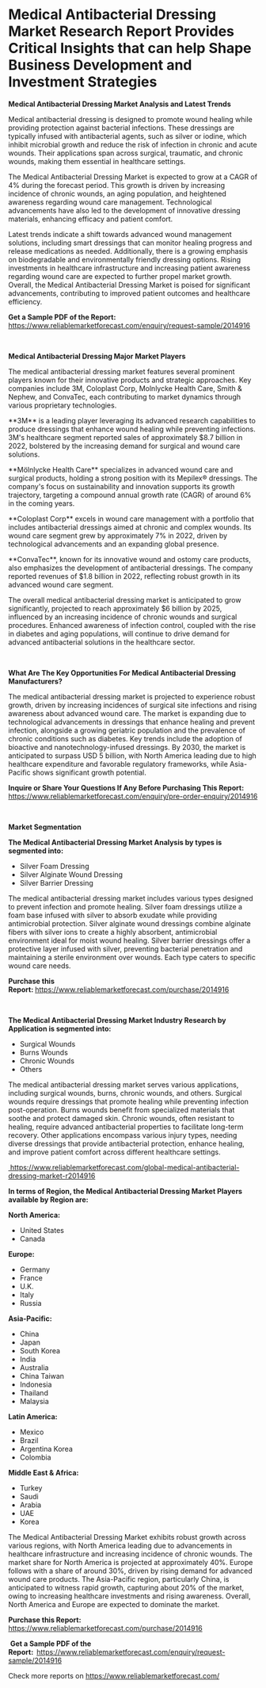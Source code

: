 <p><h1>Medical Antibacterial Dressing Market Research Report Provides Critical Insights that can help Shape Business Development and Investment Strategies</h1></p><p><strong>Medical Antibacterial Dressing Market Analysis and Latest Trends</strong></p>
<p><p>Medical antibacterial dressing is designed to promote wound healing while providing protection against bacterial infections. These dressings are typically infused with antibacterial agents, such as silver or iodine, which inhibit microbial growth and reduce the risk of infection in chronic and acute wounds. Their applications span across surgical, traumatic, and chronic wounds, making them essential in healthcare settings.</p><p>The Medical Antibacterial Dressing Market is expected to grow at a CAGR of 4% during the forecast period. This growth is driven by increasing incidence of chronic wounds, an aging population, and heightened awareness regarding wound care management. Technological advancements have also led to the development of innovative dressing materials, enhancing efficacy and patient comfort.</p><p>Latest trends indicate a shift towards advanced wound management solutions, including smart dressings that can monitor healing progress and release medications as needed. Additionally, there is a growing emphasis on biodegradable and environmentally friendly dressing options. Rising investments in healthcare infrastructure and increasing patient awareness regarding wound care are expected to further propel market growth. Overall, the Medical Antibacterial Dressing Market is poised for significant advancements, contributing to improved patient outcomes and healthcare efficiency.</p></p>
<p><strong>Get a Sample PDF of the Report:&nbsp;</strong> <a href="https://www.reliablemarketforecast.com/enquiry/request-sample/2014916?utm_campaign=2724&utm_medium=2&utm_source=Github&utm_content=ia&utm_term=29032025&utm_id=medical-antibacterial-dressing">https://www.reliablemarketforecast.com/enquiry/request-sample/2014916</a></p>
<p>&nbsp;</p>
<p><strong>Medical Antibacterial Dressing Major Market Players</strong></p>
<p><p>The medical antibacterial dressing market features several prominent players known for their innovative products and strategic approaches. Key companies include 3M, Coloplast Corp, Molnlycke Health Care, Smith & Nephew, and ConvaTec, each contributing to market dynamics through various proprietary technologies.</p><p>**3M** is a leading player leveraging its advanced research capabilities to produce dressings that enhance wound healing while preventing infections. 3M's healthcare segment reported sales of approximately $8.7 billion in 2022, bolstered by the increasing demand for surgical and wound care solutions.</p><p>**Mölnlycke Health Care** specializes in advanced wound care and surgical products, holding a strong position with its Mepilex® dressings. The company's focus on sustainability and innovation supports its growth trajectory, targeting a compound annual growth rate (CAGR) of around 6% in the coming years.</p><p>**Coloplast Corp** excels in wound care management with a portfolio that includes antibacterial dressings aimed at chronic and complex wounds. Its wound care segment grew by approximately 7% in 2022, driven by technological advancements and an expanding global presence.</p><p>**ConvaTec**, known for its innovative wound and ostomy care products, also emphasizes the development of antibacterial dressings. The company reported revenues of $1.8 billion in 2022, reflecting robust growth in its advanced wound care segment.</p><p>The overall medical antibacterial dressing market is anticipated to grow significantly, projected to reach approximately $6 billion by 2025, influenced by an increasing incidence of chronic wounds and surgical procedures. Enhanced awareness of infection control, coupled with the rise in diabetes and aging populations, will continue to drive demand for advanced antibacterial solutions in the healthcare sector.</p></p>
<p>&nbsp;</p>
<p><strong>What Are The Key Opportunities For Medical Antibacterial Dressing Manufacturers?</strong></p>
<p><p>The medical antibacterial dressing market is projected to experience robust growth, driven by increasing incidences of surgical site infections and rising awareness about advanced wound care. The market is expanding due to technological advancements in dressings that enhance healing and prevent infection, alongside a growing geriatric population and the prevalence of chronic conditions such as diabetes. Key trends include the adoption of bioactive and nanotechnology-infused dressings. By 2030, the market is anticipated to surpass USD 5 billion, with North America leading due to high healthcare expenditure and favorable regulatory frameworks, while Asia-Pacific shows significant growth potential.</p></p>
<p><strong>Inquire or Share Your Questions If Any Before Purchasing This Report:</strong> <a href="https://www.reliablemarketforecast.com/enquiry/pre-order-enquiry/2014916?utm_campaign=2724&utm_medium=2&utm_source=Github&utm_content=ia&utm_term=29032025&utm_id=medical-antibacterial-dressing">https://www.reliablemarketforecast.com/enquiry/pre-order-enquiry/2014916</a></p>
<p>&nbsp;</p>
<p><strong>Market Segmentation</strong></p>
<p><strong>The Medical Antibacterial Dressing Market Analysis by types is segmented into:</strong></p>
<p><ul><li>Silver Foam Dressing</li><li>Silver Alginate Wound Dressing</li><li>Silver Barrier Dressing</li></ul></p>
<p><p>The medical antibacterial dressing market includes various types designed to prevent infection and promote healing. Silver foam dressings utilize a foam base infused with silver to absorb exudate while providing antimicrobial protection. Silver alginate wound dressings combine alginate fibers with silver ions to create a highly absorbent, antimicrobial environment ideal for moist wound healing. Silver barrier dressings offer a protective layer infused with silver, preventing bacterial penetration and maintaining a sterile environment over wounds. Each type caters to specific wound care needs.</p></p>
<p><strong>Purchase this Report:&nbsp;</strong><a href="https://www.reliablemarketforecast.com/purchase/2014916?utm_campaign=2724&utm_medium=2&utm_source=Github&utm_content=ia&utm_term=29032025&utm_id=medical-antibacterial-dressing">https://www.reliablemarketforecast.com/purchase/2014916</a></p>
<p>&nbsp;</p>
<p><strong>The Medical Antibacterial Dressing Market Industry Research by Application is segmented into:</strong></p>
<p><ul><li>Surgical Wounds</li><li>Burns Wounds</li><li>Chronic Wounds</li><li>Others</li></ul></p>
<p><p>The medical antibacterial dressing market serves various applications, including surgical wounds, burns, chronic wounds, and others. Surgical wounds require dressings that promote healing while preventing infection post-operation. Burns wounds benefit from specialized materials that soothe and protect damaged skin. Chronic wounds, often resistant to healing, require advanced antibacterial properties to facilitate long-term recovery. Other applications encompass various injury types, needing diverse dressings that provide antibacterial protection, enhance healing, and improve patient comfort across different healthcare settings.</p></p>
<p><a href="https://www.reliablemarketforecast.com/global-medical-antibacterial-dressing-market-r2014916?utm_campaign=2724&utm_medium=2&utm_source=Github&utm_content=ia&utm_term=29032025&utm_id=medical-antibacterial-dressing">&nbsp;https://www.reliablemarketforecast.com/global-medical-antibacterial-dressing-market-r2014916</a></p>
<p><strong>In terms of Region, the Medical Antibacterial Dressing Market Players available by Region are:</strong></p>
<p>
    <p> <strong> North America: </strong>
        <ul>
            <li>United States</li>
            <li>Canada</li>
        </ul>
        </p> 
    <p> <strong> Europe: </strong>
        <ul>
            <li>Germany</li>
            <li>France</li>
            <li>U.K.</li>
            <li>Italy</li>
            <li>Russia</li>
        </ul>
        </p> 
    <p> <strong> Asia-Pacific: </strong>
        <ul>
            <li>China</li>
            <li>Japan</li>
            <li>South Korea</li>
            <li>India</li>
            <li>Australia</li>
            <li>China Taiwan</li>
            <li>Indonesia</li>
            <li>Thailand</li>
            <li>Malaysia</li>
        </ul>
        </p> 
    <p> <strong> Latin America: </strong>
        <ul>
            <li>Mexico</li>
            <li>Brazil</li>
            <li>Argentina Korea</li>
            <li>Colombia</li>
        </ul>
        </p> 
    <p> <strong> Middle East & Africa: </strong>
        <ul>
            <li>Turkey</li>
            <li>Saudi</li>
            <li>Arabia</li>
            <li>UAE</li>
            <li>Korea</li>
        </ul>
    </p>
    </p>
<p><p>The Medical Antibacterial Dressing Market exhibits robust growth across various regions, with North America leading due to advancements in healthcare infrastructure and increasing incidence of chronic wounds. The market share for North America is projected at approximately 40%. Europe follows with a share of around 30%, driven by rising demand for advanced wound care products. The Asia-Pacific region, particularly China, is anticipated to witness rapid growth, capturing about 20% of the market, owing to increasing healthcare investments and rising awareness. Overall, North America and Europe are expected to dominate the market.</p></p>
<p><strong>Purchase this Report: </strong><a href="https://www.reliablemarketforecast.com/purchase/2014916?utm_campaign=2724&utm_medium=2&utm_source=Github&utm_content=ia&utm_term=29032025&utm_id=medical-antibacterial-dressing">https://www.reliablemarketforecast.com/purchase/2014916</a></p>
<p>&nbsp;<strong>Get a Sample PDF of the Report:&nbsp;&nbsp;</strong><a href="https://www.reliablemarketforecast.com/enquiry/request-sample/2014916?utm_campaign=2724&utm_medium=2&utm_source=Github&utm_content=ia&utm_term=29032025&utm_id=medical-antibacterial-dressing">https://www.reliablemarketforecast.com/enquiry/request-sample/2014916</a></p>
<p><strong></strong></p>
<p>Check more reports on <a href="https://www.reliablemarketforecast.com/?utm_campaign=2724&utm_medium=2&utm_source=Github&utm_content=ia&utm_term=29032025&utm_id=medical-antibacterial-dressing">https://www.reliablemarketforecast.com/</a></p>